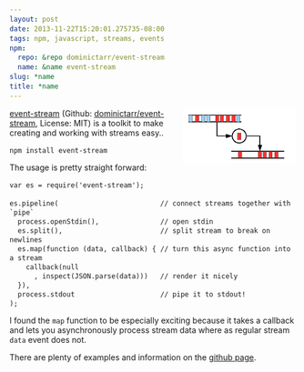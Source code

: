 ```yaml
---
layout: post
date: 2013-11-22T15:20:01.275735-08:00
tags: npm, javascript, streams, events
npm:
  repo: &repo dominictarr/event-stream
  name: &name event-stream
slug: *name
title: *name
---
```

<img class="hide-on-mobile" src="/images/posts/event-stream.gif" style="width: 200px; float: right"/>

[event-stream][browsenpm] (Github: [dominictarr/event-stream][github], License: MIT) is a toolkit to make creating and working with streams easy..

    npm install event-stream

The usage is pretty straight forward:

    var es = require('event-stream');

    es.pipeline(                         // connect streams together with `pipe`
      process.openStdin(),               // open stdin
      es.split(),                        // split stream to break on newlines
      es.map(function (data, callback) { // turn this async function into a stream
        callback(null
          , inspect(JSON.parse(data)))   // render it nicely
      }),
      process.stdout                     // pipe it to stdout!
    );

I found the `map` function to be especially exciting because it takes a callback and lets you asynchronously process stream data where as regular stream `data` event does not.

There are plenty of examples and information on the [github page][github].

[browsenpm]: http://browsenpm.org/package/event-stream
[github]: https://github.com/dominictarr/event-stream